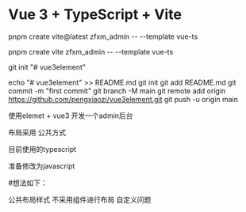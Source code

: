 # Vue 3 + TypeScript + Vite

pnpm create vite@latest zfxm_admin -- --template vue-ts

pnpm create vite zfxm_admin  -- --template vue-ts


git init
 "# vue3element" 


echo "# vue3element" >> README.md
git init
git add README.md
git commit -m "first commit"
git branch -M main
git remote add origin https://github.com/pengxiaozi/vue3element.git
git push -u origin main

使用elemet + vue3 开发一个admin后台

布局采用 公共方式

目前使用的typescript 

准备修改为javascript



#想法如下：

公共布局样式 不采用组件进行布局 
自定义问题


